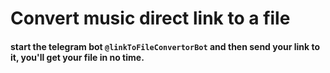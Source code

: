 # Convert music direct link to a file

#### start the telegram bot `@linkToFileConvertorBot` and then send your link to it, you'll get your file in no time.